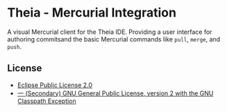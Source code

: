 # Theia - Mercurial Integration

A visual Mercurial client for the Theia IDE. 
Providing a user interface for authoring commitsand the basic Mercurial commands like `pull`, `merge`, and `push`.

## License
- [Eclipse Public License 2.0](http://www.eclipse.org/legal/epl-2.0/)
- [一 (Secondary) GNU General Public License, version 2 with the GNU Classpath Exception](https://projects.eclipse.org/license/secondary-gpl-2.0-cp)